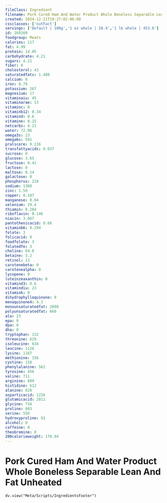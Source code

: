 ```yaml
---
fileClass: Ingredient
filename: Pork Cured Ham And Water Product Whole Boneless Separable Lean And Fat Unheated
created: 2024-12-21T19:27:02-06:00
cssclasses: ['nutFact']
servings: ['Default | 100g','1 oz whole | 28.4','1 lb whole | 453.6']
id: 169160
foodgroup: Meats
calories: 117
fat: 4.99
protein: 14.05
carbohydrate: 4.21
sugars: 4.21
fiber: 0
cholesterol: 43
saturatedfats: 1.489
calcium: 8
iron: 0.78
potassium: 267
magnesium: 17
vitaminaiu: 45
vitaminarae: 13
vitaminc: 0
vitaminb12: 0.34
vitamind: 0.6
vitamine: 0.15
netcarbs: 4.21
water: 72.96
omega3s: 23
omega6s: 591
pralscore: 9.136
transfattyacids: 0.037
sucrose: 0
glucose: 3.65
fructose: 0.41
lactose: 0
maltose: 0.14
galactose: 0
phosphorus: 228
sodium: 1308
zinc: 1.59
copper: 0.107
manganese: 0.04
selenium: 29.4
thiamin: 0.284
riboflavin: 0.146
niacin: 3.867
pantothenicacid: 0.66
vitaminb6: 0.294
folate: 3
folicacid: 0
foodfolate: 3
folatedfe: 3
choline: 64.8
betaine: 3.2
retinol: 13
carotenebeta: 0
carotenealpha: 0
lycopene: 0
luteinzeaxanthin: 0
vitamind3: 0.6
vitamindiu: 23
vitamink: 0
dihydrophylloquinone: 0
menaquinone4: 4.3
monounsaturatedfat: 2098
polyunsaturatedfat: 660
ala: 23
epa: 0
dpa: 0
dha: 0
tryptophan: 132
threonine: 629
isoleucine: 634
leucine: 1126
lysine: 1187
methionine: 336
cystine: 158
phenylalanine: 562
tyrosine: 456
valine: 711
arginine: 899
histidine: 612
alanine: 828
asparticacid: 1226
glutamicacid: 2011
glycine: 734
proline: 603
serine: 550
hydroxyproline: 91
alcohol: 0
caffeine: 0
theobromine: 0
200calorieweight: 170.94
---
```


# Pork Cured Ham And Water Product Whole Boneless Separable Lean And Fat Unheated

```dataviewjs
dv.view("Meta/Scripts/IngredientsFooter")
```